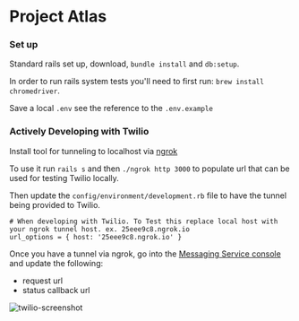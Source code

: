 # Project Atlas

### Set up
Standard rails set up, download, `bundle install` and `db:setup`.

In order to run rails system tests you'll need to first run: `brew install chromedriver`.

Save a local `.env` see the reference to the `.env.example`

### Actively Developing with Twilio

Install tool for tunneling to localhost via [ngrok](https://ngrok.com/)

To use it run `rails s` and then `./ngrok http 3000` to populate url that can be used for testing Twilio locally.

Then update the `config/environment/development.rb` file to have the tunnel being provided to Twilio.

```
# When developing with Twilio. To Test this replace local host with your ngrok tunnel host. ex. 25eee9c8.ngrok.io
url_options = { host: '25eee9c8.ngrok.io' }
```

Once you have a tunnel via ngrok, go into the [Messaging Service console](https://www.twilio.com/console/sms/services/) and update the following:
  - request url
  - status callback url

![twilio-screenshot](https://user-images.githubusercontent.com/10551597/34585363-5f5c856c-f16d-11e7-8b78-9099a5d63358.png)
